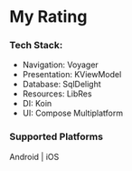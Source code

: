 # My Rating

### Tech Stack:
- Navigation: Voyager
- Presentation: KViewModel
- Database: SqlDelight
- Resources: LibRes
- DI: Koin
- UI: Compose Multiplatform

### Supported Platforms
Android | iOS
